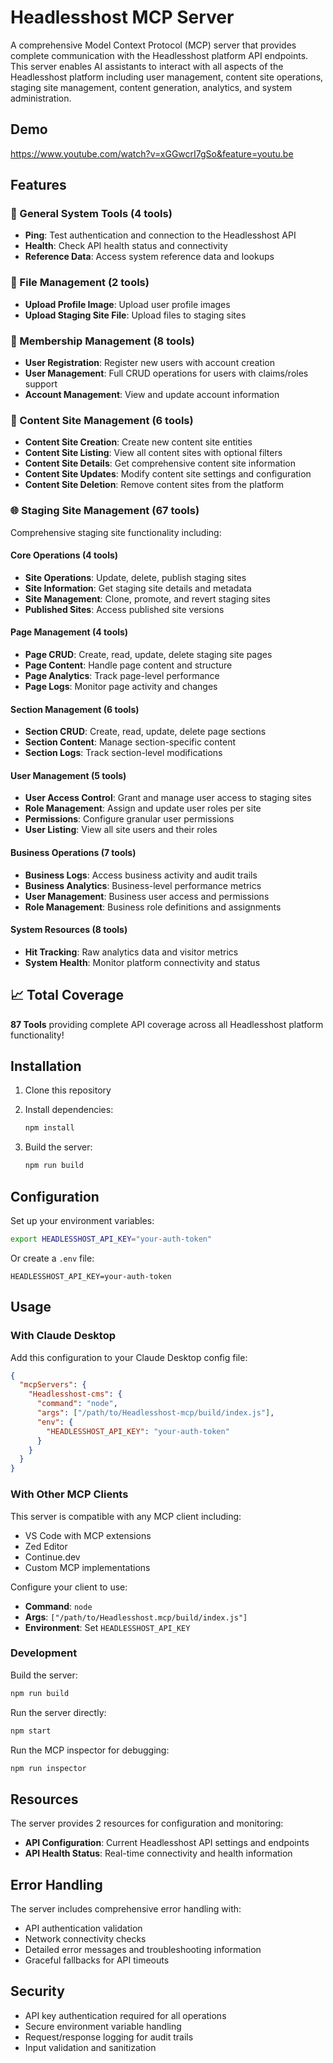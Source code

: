 # Headlesshost MCP Server

A comprehensive Model Context Protocol (MCP) server that provides complete communication with the Headlesshost platform API endpoints. This server enables AI assistants to interact with all aspects of the Headlesshost platform including user management, content site operations, staging site management, content generation, analytics, and system administration.

## Demo

https://www.youtube.com/watch?v=xGGwcrI7gSo&feature=youtu.be

## Features

### 🔧 General System Tools (4 tools)

- **Ping**: Test authentication and connection to the Headlesshost API
- **Health**: Check API health status and connectivity
- **Reference Data**: Access system reference data and lookups

### 📁 File Management (2 tools)

- **Upload Profile Image**: Upload user profile images
- **Upload Staging Site File**: Upload files to staging sites

### 👥 Membership Management (8 tools)

- **User Registration**: Register new users with account creation
- **User Management**: Full CRUD operations for users with claims/roles support
- **Account Management**: View and update account information

### 🏢 Content Site Management (6 tools)

- **Content Site Creation**: Create new content site entities
- **Content Site Listing**: View all content sites with optional filters
- **Content Site Details**: Get comprehensive content site information
- **Content Site Updates**: Modify content site settings and configuration
- **Content Site Deletion**: Remove content sites from the platform

### 🌐 Staging Site Management (67 tools)

Comprehensive staging site functionality including:

#### Core Operations (4 tools)

- **Site Operations**: Update, delete, publish staging sites
- **Site Information**: Get staging site details and metadata
- **Site Management**: Clone, promote, and revert staging sites
- **Published Sites**: Access published site versions

#### Page Management (4 tools)

- **Page CRUD**: Create, read, update, delete staging site pages
- **Page Content**: Handle page content and structure
- **Page Analytics**: Track page-level performance
- **Page Logs**: Monitor page activity and changes

#### Section Management (6 tools)

- **Section CRUD**: Create, read, update, delete page sections
- **Section Content**: Manage section-specific content
- **Section Logs**: Track section-level modifications

#### User Management (5 tools)

- **User Access Control**: Grant and manage user access to staging sites
- **Role Management**: Assign and update user roles per site
- **Permissions**: Configure granular user permissions
- **User Listing**: View all site users and their roles

#### Business Operations (7 tools)

- **Business Logs**: Access business activity and audit trails
- **Business Analytics**: Business-level performance metrics
- **User Management**: Business user access and permissions
- **Role Management**: Business role definitions and assignments

#### System Resources (8 tools)

- **Hit Tracking**: Raw analytics data and visitor metrics
- **System Health**: Monitor platform connectivity and status

## 📈 Total Coverage

**87 Tools** providing complete API coverage across all Headlesshost platform functionality!

## Installation

1. Clone this repository
2. Install dependencies:

   ```bash
   npm install
   ```

3. Build the server:
   ```bash
   npm run build
   ```

## Configuration

Set up your environment variables:

```bash
export HEADLESSHOST_API_KEY="your-auth-token"
```

Or create a `.env` file:

```env
HEADLESSHOST_API_KEY=your-auth-token
```

## Usage

### With Claude Desktop

Add this configuration to your Claude Desktop config file:

```json
{
  "mcpServers": {
    "Headlesshost-cms": {
      "command": "node",
      "args": ["/path/to/Headlesshost-mcp/build/index.js"],
      "env": {
        "HEADLESSHOST_API_KEY": "your-auth-token"
      }
    }
  }
}
```

### With Other MCP Clients

This server is compatible with any MCP client including:

- VS Code with MCP extensions
- Zed Editor
- Continue.dev
- Custom MCP implementations

Configure your client to use:

- **Command**: `node`
- **Args**: `["/path/to/Headlesshost.mcp/build/index.js"]`
- **Environment**: Set `HEADLESSHOST_API_KEY`

### Development

Build the server:

```bash
npm run build
```

Run the server directly:

```bash
npm start
```

Run the MCP inspector for debugging:

```bash
npm run inspector
```

## Resources

The server provides 2 resources for configuration and monitoring:

- **API Configuration**: Current Headlesshost API settings and endpoints
- **API Health Status**: Real-time connectivity and health information

## Error Handling

The server includes comprehensive error handling with:

- API authentication validation
- Network connectivity checks
- Detailed error messages and troubleshooting information
- Graceful fallbacks for API timeouts

## Security

- API key authentication required for all operations
- Secure environment variable handling
- Request/response logging for audit trails
- Input validation and sanitization
